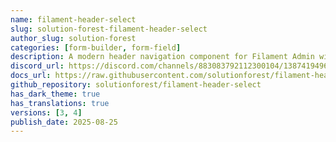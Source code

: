 ```yaml
---
name: filament-header-select
slug: solution-forest-filament-header-select
author_slug: solution-forest
categories: [form-builder, form-field]
description: A modern header navigation component for Filament Admin with global rounded styling and proper color system.
discord_url: https://discord.com/channels/883083792112300104/1387419496473694429
docs_url: https://raw.githubusercontent.com/solutionforest/filament-header-select/refs/heads/main/README.md
github_repository: solutionforest/filament-header-select
has_dark_theme: true
has_translations: true
versions: [3, 4]
publish_date: 2025-08-25
---
```

